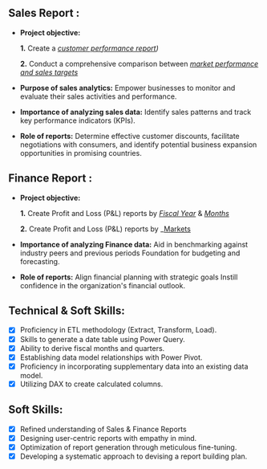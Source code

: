 ## Sales Report :


- **Project objective:** 

    **1.** Create a _[customer performance report](https://github.com/suppijags/Excel-Sales-Analytics/blob/main/Customer%20Performance%20Report.pdf))_ 

    **2.** Conduct a comprehensive comparison between _[market performance and sales targets](https://github.com/suppijags/Excel-Sales-Analytics/blob/main/Market%20performance%20vs%20Target.pdf)_

- **Purpose of sales analytics:** Empower businesses to monitor and evaluate their sales activities and performance.

- **Importance of analyzing sales data:** Identify sales patterns and track key performance indicators (KPIs).

- **Role of reports:** Determine effective customer discounts, facilitate negotiations with consumers, and identify potential business expansion opportunities in promising countries.


## Finance Report :

- **Project objective:** 

    **1.** Create Profit and Loss (P&L) reports by _[Fiscal Year](https://github.com/suppijags/Excel-Sales-Analytics/blob/main/P%26L.pdf)_ & _[Months](https://github.com/suppijags/Excel-Sales-Analytics/blob/main/P%26L%20by%20Quarters.pdf)_ 

   **2.** Create Profit and Loss (P&L) reports by _[Markets](https://github.com/suppijags/Excel-Sales-Analytics/blob/main/P%26L%20by%20Market.pdf)

- **Importance of analyzing Finance data:** Aid in benchmarking against industry peers and previous periods Foundation for budgeting and forecasting.

- **Role of reports:** Align financial planning with strategic goals Instill confidence in the organization's financial outlook.


## Technical & Soft Skills:
- [x]	Proficiency in ETL methodology (Extract, Transform, Load).
- [x]	Skills to generate a date table using Power Query.
- [x]	Ability to derive fiscal months and quarters.
- [x]	Establishing data model relationships with Power Pivot.
- [x]	Proficiency in incorporating supplementary data into an existing data model.
- [x]	Utilizing DAX to create calculated columns.

## Soft Skills:
- [x]	Refined understanding of Sales & Finance Reports
- [x]	Designing user-centric reports with empathy in mind.
- [x]	Optimization of report generation through meticulous fine-tuning.
- [x]	Developing a systematic approach to devising a report building plan.
